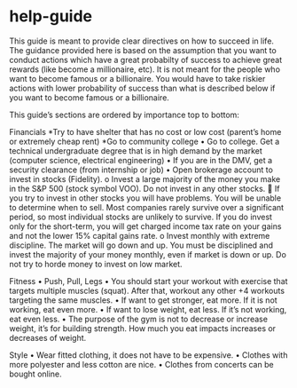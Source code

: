 # help-guide

This guide is meant to provide clear directives on how to succeed in life. The guidance provided here is based on the assumption that you want to conduct actions which have a great probabilty of success to achieve great rewards (like become a millionaire, etc). It is not meant for the people who want to become famous or a billionaire. You would have to take riskier actions with lower probability of success than what is described below if you want to become famous or a billionaire.

This guide’s sections are ordered by importance top to bottom:

Financials
*Try to have shelter that has no cost or low cost (parent’s home or extremely cheap rent) 
*Go to community college
•	Go to college. Get a technical undergraduate degree that is in high demand by the market (computer science, electrical engineering)
•	If you are in the DMV, get a security clearance (from internship or job)
•	Open brokerage account to invest in stocks (Fidelity). 
o	Invest a large majority of the money you make in the S&P 500 (stock symbol VOO). Do not invest in any other stocks.
	If you try to invest in other stocks you will have problems. You will be unable to determine when to sell. Most companies rarely survive over a significant period, so most individual stocks are unlikely to survive. If you do invest only for the short-term, you will get charged income tax rate on your gains and not the lower 15% capital gains rate.
o	Invest monthly with extreme discipline. The market will go down and up. You must be disciplined and invest the majority of your money monthly, even if market is down or up. Do not try to horde money to invest on low market. 

Fitness
•	Push, Pull, Legs
•	You should start your workout with exercise that targets multiple muscles (squat). After that, workout any other +4 workouts targeting the same muscles.
•	If want to get stronger, eat more. If it is not working, eat even more. 
•	If want to lose weight, eat less. If it’s not working, eat even less.
•	The purpose of the gym is not to decrease or increase weight, it’s for building strength. How much you eat impacts increases or decreases of weight.

Style
•	Wear fitted clothing, it does not have to be expensive.
•	Clothes with more polyester and less cotton are nice.
•	Clothes from concerts can be bought online.
